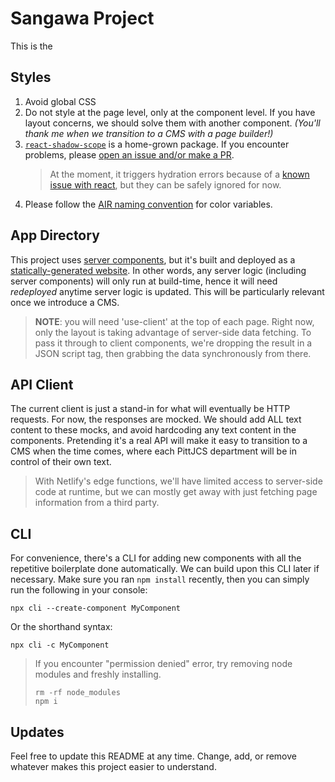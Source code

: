 # Sangawa Project

This is the 

## Styles
 1. Avoid global CSS
 2. Do not style at the page level, only at the component level. If you have layout concerns, we should solve them with another component. *(You'll thank me when we transition to a CMS with a page builder!)*
 3. [`react-shadow-scope`](https://www.npmjs.com/package/react-shadow-scope) is a home-grown package. If you encounter problems, please [open an issue and/or make a PR](https://github.com/jonathandewitt-dev/react-shadow-scope).
    > At the moment, it triggers hydration errors because of a [known issue with react](https://github.com/jonathandewitt-dev/react-shadow-scope/issues/2#issuecomment-1585080317), but they can be safely ignored for now.
 4. Please follow the [AIR naming convention](https://levelup.gitconnected.com/air-naming-css-color-variables-437cb4d261a6) for color variables.

## App Directory

This project uses [server components](https://nextjs.org/docs/getting-started/react-essentials#server-components), but it's built and deployed as a [statically-generated website](https://nextjs.org/docs/pages/building-your-application/rendering/static-site-generation). In other words, any server logic (including server components) will only run at build-time, hence it will need *redeployed* anytime server logic is updated. This will be particularly relevant once we introduce a CMS.

> **NOTE**: you will need 'use-client' at the top of each page. Right now, only the layout is taking advantage of server-side data fetching. To pass it through to client components, we're dropping the result in a JSON script tag, then grabbing the data synchronously from there.

## API Client

The current client is just a stand-in for what will eventually be HTTP requests. For now, the responses are mocked. We should add ALL text content to these mocks, and avoid hardcoding any text content in the components. Pretending it's a real API will make it easy to transition to a CMS when the time comes, where each PittJCS department will be in control of their own text.

> With Netlify's edge functions, we'll have limited access to server-side code at runtime, but we can mostly get away with just fetching page information from a third party.

## CLI
For convenience, there's a CLI for adding new components with all the repetitive boilerplate done automatically. We can build upon this CLI later if necessary. Make sure you ran `npm install` recently, then you can simply run the following in your console:
```
npx cli --create-component MyComponent
```
Or the shorthand syntax:
```
npx cli -c MyComponent
```
> If you encounter "permission denied" error, try removing node modules and freshly installing.
> ```
> rm -rf node_modules
> npm i
> ```

## Updates
Feel free to update this README at any time. Change, add, or remove whatever makes this project easier to understand.
